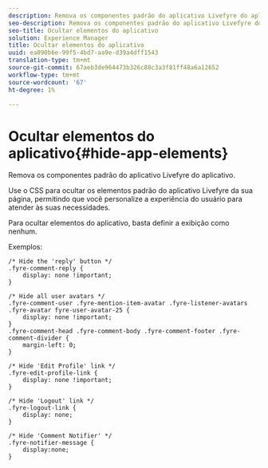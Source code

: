 ```yaml
---
description: Remova os componentes padrão do aplicativo Livefyre do aplicativo.
seo-description: Remova os componentes padrão do aplicativo Livefyre do aplicativo.
seo-title: Ocultar elementos do aplicativo
solution: Experience Manager
title: Ocultar elementos do aplicativo
uuid: ea090b6e-99f5-4bd7-aa9e-d39a4dff1543
translation-type: tm+mt
source-git-commit: 67aeb3de964473b326c88c3a3f81ff48a6a12652
workflow-type: tm+mt
source-wordcount: '67'
ht-degree: 1%

---
```



# Ocultar elementos do aplicativo{#hide-app-elements}

Remova os componentes padrão do aplicativo Livefyre do aplicativo.

Use o CSS para ocultar os elementos padrão do aplicativo Livefyre da sua página, permitindo que você personalize a experiência do usuário para atender às suas necessidades.

Para ocultar elementos do aplicativo, basta definir a exibição como nenhum.

Exemplos:

```
/* Hide the 'reply' button */ 
.fyre-comment-reply { 
    display: none !important; 
} 
  
/* Hide all user avatars */ 
.fyre-comment-user .fyre-mention-item-avatar .fyre-listener-avatars .fyre-avatar fyre-user-avatar-25 { 
    display: none !important; 
} 
.fyre-comment-head .fyre-comment-body .fyre-comment-footer .fyre-comment-divider { 
    margin-left: 0; 
} 
  
/* Hide 'Edit Profile' link */ 
.fyre-edit-profile-link { 
    display: none !important; 
} 
  
/* Hide 'Logout' link */ 
.fyre-logout-link { 
    display: none; 
} 
  
/* Hide 'Comment Notifier' */ 
.fyre-notifier-message { 
    display:none; 
}
```

